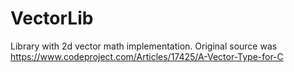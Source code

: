 # VectorLib
Library with 2d vector math implementation.
Original source was
https://www.codeproject.com/Articles/17425/A-Vector-Type-for-C